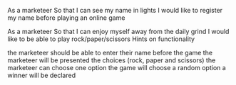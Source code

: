 As a marketeer
So that I can see my name in lights
I would like to register my name before playing an online game

As a marketeer
So that I can enjoy myself away from the daily grind
I would like to be able to play rock/paper/scissors
Hints on functionality

the marketeer should be able to enter their name before the game
the marketeer will be presented the choices (rock, paper and scissors)
the marketeer can choose one option
the game will choose a random option
a winner will be declared
